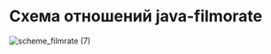 # Схема отношений java-filmorate
![scheme_filmrate (7)](https://user-images.githubusercontent.com/102465685/207959026-3d616dbc-65b9-4161-b3f4-c96ade753397.png)
